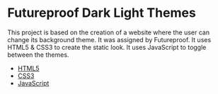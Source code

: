 # Futureproof Dark Light Themes

This project is based on the creation of a website where the user can change its background theme. It was assigned by Futureproof. It uses HTML5 & CSS3 to create the static look. It uses JavaScript to toggle between the themes.

- [HTML5](https://developer.mozilla.org/en-US/docs/Web/HTML)
- [CSS3](https://developer.mozilla.org/en-US/docs/Web/CSS)
- [JavaScript](https://developer.mozilla.org/en-US/docs/Web/JavaScript)

